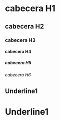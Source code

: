 # cabecera H1
## cabecera H2
### cabecera H3
#### cabecera H4
##### cabecera H5
###### cabecera H6

Underline1
----------

Underline1
==========

